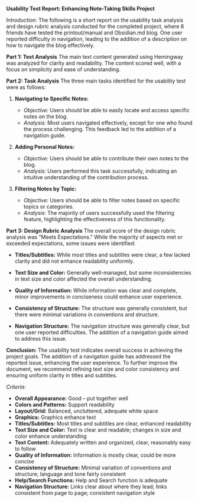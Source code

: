 **Usability Test Report: Enhancing Note-Taking Skills Project**

_Introduction:_ The following is a short report on the usability task analysis and design rubric analysis conducted for the completed project, where 8 friends have tested the printout/manual and Obsidian.md blog. One user reported difficulty in navigation, leading to the addition of a description on how to navigate the blog effectively.

**Part 1: Text Analysis** The main text content generated using Hemingway was analyzed for clarity and readability. The content scored well, with a focus on simplicity and ease of understanding.

**Part 2: Task Analysis** The three main tasks identified for the usability test were as follows:

1. **Navigating to Specific Notes:**
    
    - _Objective:_ Users should be able to easily locate and access specific notes on the blog.
    - _Analysis:_ Most users navigated effectively, except for one who found the process challenging. This feedback led to the addition of a navigation guide.
2. **Adding Personal Notes:**
    
    - _Objective:_ Users should be able to contribute their own notes to the blog.
    - _Analysis:_ Users performed this task successfully, indicating an intuitive understanding of the contribution process.
3. **Filtering Notes by Topic:**
    
    - _Objective:_ Users should be able to filter notes based on specific topics or categories.
    - _Analysis:_ The majority of users successfully used the filtering feature, highlighting the effectiveness of this functionality.

**Part 3: Design Rubric Analysis** The overall score of the design rubric analysis was "Meets Expectations." While the majority of aspects met or exceeded expectations, some issues were identified:

- **Titles/Subtitles:** While most titles and subtitles were clear, a few lacked clarity and did not enhance readability uniformly.
    
- **Text Size and Color:** Generally well-managed, but some inconsistencies in text size and color affected the overall understanding.
    
- **Quality of Information:** While information was clear and complete, minor improvements in conciseness could enhance user experience.
    
- **Consistency of Structure:** The structure was generally consistent, but there were minimal variations in conventions and structure.
    
- **Navigation Structure:** The navigation structure was generally clear, but one user reported difficulties. The addition of a navigation guide aimed to address this issue.
    

**Conclusion:** The usability test indicates overall success in achieving the project goals. The addition of a navigation guide has addressed the reported issue, enhancing the user experience. To further improve the document, we recommend refining text size and color consistency and ensuring uniform clarity in titles and subtitles.

_Criteria:_

- **Overall Appearance:** Good – put together well
- **Colors and Patterns:** Support readability
- **Layout/Grid:** Balanced, uncluttered, adequate white space
- **Graphics:** Graphics enhance text
- **Titles/Subtitles:** Most titles and subtitles are clear, enhanced readability
- **Text Size and Color:** Text is clear and readable; changes in size and color enhance understanding
- **Text Content:** Adequately written and organized, clear, reasonably easy to follow
- **Quality of Information:** Information is mostly clear, could be more concise
- **Consistency of Structure:** Minimal variation of conventions and structure; language and tone fairly consistent
- **Help/Search Functions:** Help and Search function is adequate
- **Navigation Structure:** Links clear about where they lead; links consistent from page to page; consistent navigation style